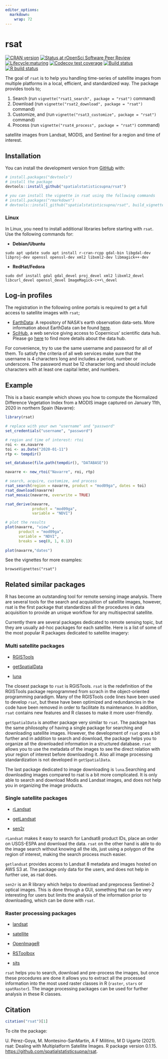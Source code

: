 ```yaml
---
editor_options: 
  markdown: 
    wrap: 72
---
```


# rsat

<!-- badges: start -->

[![CRAN
version](https://www.r-pkg.org/badges/version/rsat)](https://cran.r-project.org/web/packages/rsat/)
[![Status at rOpenSci Software Peer
Review](https://badges.ropensci.org/437_status.svg)](https://github.com/ropensci/software-review/issues/437)
[![Lifecycle:maturing](https://img.shields.io/badge/lifecycle-maturing-blue.svg)](https://www.tidyverse.org/lifecycle/#maturing)
[![Codecov test
coverage](https://codecov.io/gh/spatialstatisticsupna/rsat/branch/master/graph/badge.svg)](https://codecov.io/gh/spatialstatisticsupna/rsat?branch=master)
[![Build
status](https://ci.appveyor.com/api/projects/status/2bx8qjhhk36dnkoc/branch/master?svg=true)](https://ci.appveyor.com/project/unai-perez/rsat/branch/master)
[![R build
status](https://github.com/spatialstatisticsupna/rsat/workflows/R-CMD-check/badge.svg)](https://github.com/spatialstatisticsupna/rsat/actions)

<!-- badges: end -->

The goal of `rsat` is to help you handling time-series of satellite
images from multiple platforms in a local, efficient, and standardized
way. The package provides tools to;

1.  Search (run `vignette("rsat1_search", package = "rsat")` command)
2.  Download (run `vignette("rsat2_download", package = "rsat")`
    command)
3.  Customize, and (run `vignette("rsat3_customize", package = "rsat")`
    command)
4.  Process (run `vignette("rsat4_process", package = "rsat")` command)

satellite images from Landsat, MODIS, and Sentinel for a region and time
of interest.

## Installation

You can install the development version from
[GitHub](https://github.com/) with:

``` r
# install.packages("devtools")
# install the package
devtools::install_github("spatialstatisticsupna/rsat")

# you can install the vignette in rsat using the following commands
# install.packages("rmarkdown")
# devtools::install_github("spatialstatisticsupna/rsat", build_vignettes=TRUE)
```

### Linux

In Linux, you need to install additional libraries before starting with
`rsat`. Use the following commands for:

-   **Debian/Ubuntu**

<!-- -->

    sudo apt update sudo apt install r-cran-rcpp gdal-bin libgdal-dev libproj-dev openssl openssl-dev xml2 libxml2-dev libmagick++-dev

-   **RedHat/Fedora**

<!-- -->

    sudo dnf install gdal gdal_devel proj_devel xml2 libxml2_devel libcurl_devel openssl_devel ImageMagick-c++\_devel

## Log-in profiles

The registration in the following online portals is required to get a
full access to satellite images with `rsat`;

-   [EarthData](https://ers.cr.usgs.gov/register/): A repository of
    NASA's earth observation data-sets. More information about EarthData
    can be found
    [here](https://earthdata.nasa.gov/earth-observation-data).
-   [SciHub](https://scihub.copernicus.eu/dhus/#/self-registration), a
    web service giving access to Copernicus' scientific data hub. Please
    go [here](https://scihub.copernicus.eu/) to find more details about
    the data hub.

For convenience, try to use the same username and password for all of
them. To satisfy the criteria of all web services make sure that the
username is 4 characters long and includes a period, number or
underscore. The password must be 12 character long and should include
characters with at least one capital letter, and numbers.

## Example

This is a basic example which shows you how to compute the Normalized
Difference Vegetation Index from a MODIS image captured on January 11th,
2020 in northern Spain (Navarre):

``` r
library(rsat)

# replace with your own "username" and "password"
set_credentials("username", "password")

# region and time of interest: rtoi
roi <- ex.navarre
toi <- as.Date("2020-01-11")
rtp <- tempdir()

set_database(file.path(tempdir(), "DATABASE"))

navarre <- new_rtoi("Navarre", roi, rtp)

# search, acquire, customize, and process
rsat_search(region = navarre, product = "mod09ga", dates = toi)
rsat_download(navarre)
rsat_mosaic(navarre, overwrite = TRUE)

rsat_derive(navarre, 
            product = "mod09ga", 
            variable = "NDVI")

# plot the results
plot(navarre, "view" , 
      product = "mod09ga", 
      variable = "NDVI", 
      breaks = seq(0, 1, 0.1))
      
plot(navarre,"dates")
```

See the vignettes for more examples:

    browseVignettes("rsat")

## Related similar packages

R has become an outstanding tool for remote sensing image analysis.
There are several tools for the search and acquisition of satellite
images, however, rsat is the first package that standardizes all the
procedures in data acquisition to provide an unique workflow for any
multispectral satellite.

Currently there are several packages dedicated to remote sensing topic,
but they are usually ad-hoc packages for each satellite. Here is a list
of some of the most popular R packages dedicated to satellite imagery:

### Multi satellite packages

-   [RGISTools](https://github.com/spatialstatisticsupna/RGISTools)

-   [getSpatialData](https://github.com/16EAGLE/getSpatialData)

-   [luna](https://github.com/rspatial/luna)

The closest package to `rsat` is RGISTools. `rsat` is the redefinition
of the RGISTools package reprogrammed from scrach in the object-oriented
programming paradigm. Many of the RGISTools code lines have been used to
develop `rsat`, but these have been optimized and redundancies in the
code have been removed in order to facilitate its maintenance. In
addition, `rsat` contains new features and R classes to make it more
user-friendly.

`getSpatialData` is another package very similar to `rsat`. The package
has the same philosophy of having a single package for searching and
downloading satellite images. However, the development of `rsat` goes a
bit further and in addition to search and download, the package helps
you to organize all the downloaded information in a structured database.
`rsat` allows you to use the metadata of the images to see the direct
relation with your region of interest before downloading it. Also all
image processing standardization is not developed in `getSpatialData`.

The last package dedicated to image downloading is `luna`.Searching and
downloading images compared to rsat is a bit more complicated. It is
only able to search and download Modis and Landsat images, and does not
help you in organizing the image products.

### Single satellite packages

-   [rLandsat](https://github.com/atlanhq/rLandsat)

-   [getLandsat](https://github.com/ropensci/getlandsat)

-   [sen2r](https://github.com/ranghetti/sen2r)

`rLandsat` makes it easy to search for Landsat8 product IDs, place an
order on USGS-ESPA and download the data. `rsat` on the other hand is
able to do the image search without knowing all the ids, just using a
polygon of the region of interest, making the search process much
easier.

`getlandsat` provides access to Landsat 8 metadata and images hosted on
AWS S3 at. The package only data for the users, and does not help in
further use, as rsat does.

`sen2r` is an R library which helps to download and preprocess
Sentinel-2 optical images. This is done through a GUI, something that
can be very interesting for users but limits the analysis of the
information prior to downloading, which can be done with `rsat`.

### Raster processing packages

-   [landsat](https://cran.r-project.org/web/packages/landsat/index.html)

-   [satellite](https://github.com/environmentalinformatics-marburg/satellite)

-   [OpenImageR](https://github.com/mlampros/OpenImageR)

-   [RSToolbox](https://github.com/bleutner/RStoolbox)

-   [sits](https://github.com/e-sensing/sits)

`rsat` helps you to search, download and pre-process the images, but
once these procedures are done it allows you to extract all the
processed information into the most used raster classes in R (`raster`,
`stars` or `spatRaster`). The image processing packages can be used for
further analysis in these R classes.

## Citation

``` r
citation("rsat")[1]
```

To cite the package:

U. Pérez-Goya, M. Montesino-SanMartin, A F Militino, M D Ugarte (2021).
rsat: Dealing with Multiplatform Satellite Images. R package version
0.1.15. <https://github.com/spatialstatisticsupna/rsat>.
